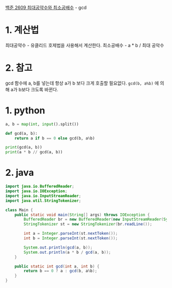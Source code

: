 [백준 2609 최대공약수와 최소공배수](https://www.acmicpc.net/problem/2609) - gcd

# 1. 계산법
최대공약수 - 유클리드 호제법을 사용해서 계산한다.
최소공배수 - a * b / 최대 공악수

# 2. 참고
gcd 함수에 a, b를 넣는데 항상 a가 b 보다 크게 호출할 필요없다.
`gcd(b, a%b)` 에 의해 a가 b보다 크도록 바뀐다.

# 1. python
```python
a, b = map(int, input().split())

def gcd(a, b):
    return a if b == 0 else gcd(b, a%b)

print(gcd(a, b))
print(a * b // gcd(a, b))
```

# 2. java
```java
import java.io.BufferedReader;
import java.io.IOException;
import java.io.InputStreamReader;
import java.util.StringTokenizer;

class Main {
    public static void main(String[] args) throws IOException {
        BufferedReader br = new BufferedReader(new InputStreamReader(System.in));
        StringTokenizer st = new StringTokenizer(br.readLine());

        int a = Integer.parseInt(st.nextToken());
        int b = Integer.parseInt(st.nextToken());

        System.out.println(gcd(a, b));
        System.out.println(a * b / gcd(a, b));
    }

    public static int gcd(int a, int b) {
        return b == 0 ? a : gcd(b, a%b);
    }
}
```